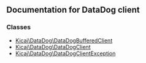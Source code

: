 ## Documentation for DataDog client
### Classes

- [Kicaj\DataDog\DataDogBufferedClient](Kicaj-DataDog-DataDogBufferedClient.md)
- [Kicaj\DataDog\DataDogClient](Kicaj-DataDog-DataDogClient.md)
- [Kicaj\DataDog\DataDogClientException](Kicaj-DataDog-DataDogClientException.md)
